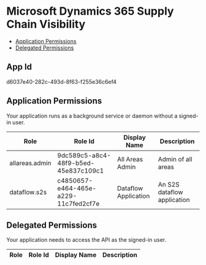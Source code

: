 # Microsoft Dynamics 365 Supply Chain Visibility
- [Application Permissions](#application-permissions)
- [Delegated Permissions](#delegated-permissions)

## App Id
d6037e40-282c-493d-8f63-f255e36c6ef4

## Application Permissions
Your application runs as a background service or daemon without a signed-in user.

| Role | Role Id | Display Name | Description |
|---|---|---|---|
| allareas.admin | 9dc589c5-a8c4-48f9-b5ed-45e837c109c1 | All Areas Admin | Admin of all areas |
| dataflow.s2s | c4850657-e464-465e-a229-11c7fed2cf7e | Dataflow Application | An S2S dataflow application |

## Delegated Permissions
Your application needs to access the API as the signed-in user. 

| Role | Role Id | Display Name | Description |
|---|---|---|---|

